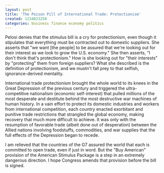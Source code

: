 ```yaml
---
layout: post
title: 'The Poison Pill of International Trade: Protectionism'
created: 1234823258
categories: business finance economy politics
---
```

Pelosi denies that the stimulus bill is a cry for protectionism, even though it stipulates that everything must be contracted out to domestic suppliers. She asserts that "we want \[the people\] to be assured that we're looking out for their interest as we look to grow the U.S. economy." She then asserts, "I don't think that's protectionism." How is she looking out for "their interests" by "protecting" them from foreign suppliers? What she described is the definition of protectionism, and we mustn't fall prey to that selfish, ignorance-derived mentality.

International trade protectionism brought the whole world to its knees in the Great Depression of the previous century and triggered the ultra-competitive nationalism (economic self-interest) that pulled millions of the most desperate and destitute behind the most destructive war machines of human history. In a vain effort to protect its domestic industries and workers from international competition, each country enacted exorbitant and punitive trade restrictions that strangled the global economy, making recovery that much more difficult to achieve. It was only with the resumption of favorable trade (albeit done out of desperation) between the Allied nations involving foodstuffs, commodities, and war supplies that the full effects of the Depression began to recede.

I am relieved that the countries of the G7 assured the world that each is committed to open trade, even if just in word. But the "Buy American" provision of the American Stimulus Package is a step in an extremely dangerous direction. I hope Congress amends that provision before the bill is signed.
